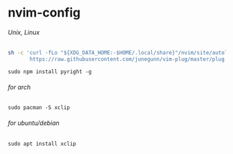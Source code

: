 # nvim-config
###### Unix, Linux

```sh
sh -c 'curl -fLo "${XDG_DATA_HOME:-$HOME/.local/share}"/nvim/site/autoload/plug.vim --create-dirs \
       https://raw.githubusercontent.com/junegunn/vim-plug/master/plug.vim'
```
    sudo npm install pyright -g

###### for arch
    sudo pacman -S xclip
###### for ubuntu/debian
    sudo apt install xclip
